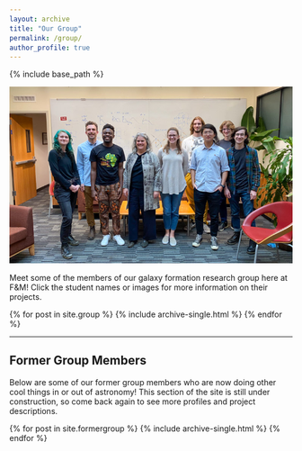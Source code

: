 ```yaml
---
layout: archive
title: "Our Group"
permalink: /group/
author_profile: true
---
```


{% include base_path %}

<!-- ![Members of our group visit the W. M. Keck Observatory](../images/trainor-group-700.jpg) -->

![Members of our group attend a talk in 2022 with my first astronomy project advisor](../images/trainor-ghez-group-750.jpg)


Meet some of the members of our galaxy formation research group here at F&M! Click the student names or images for more information on their projects.

{% for post in site.group %}
  {% include archive-single.html %}
{% endfor %}

***

## Former Group Members

Below are some of our former group members who are now doing other cool things in or out of astronomy! This section of the site is still under construction, so come back again to see more profiles and project descriptions.


{% for post in site.formergroup %}
  {% include archive-single.html %}
{% endfor %}
